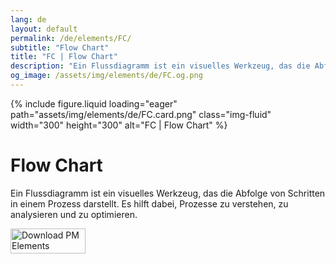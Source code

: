 ```yaml
---
lang: de
layout: default
permalink: /de/elements/FC/
subtitle: "Flow Chart"
title: "FC | Flow Chart"
description: "Ein Flussdiagramm ist ein visuelles Werkzeug, das die Abfolge von Schritten in einem Prozess darstellt. Es hilft dabei, Prozesse zu verstehen, zu analysieren und zu optimieren."
og_image: /assets/img/elements/de/FC.og.png
---
```


{% include figure.liquid loading="eager" path="assets/img/elements/de/FC.card.png" class="img-fluid" width="300" height="300" alt="FC | Flow Chart" %}

# Flow Chart

Ein Flussdiagramm ist ein visuelles Werkzeug, das die Abfolge von Schritten in einem Prozess darstellt. Es hilft dabei, Prozesse zu verstehen, zu analysieren und zu optimieren.

<a href="https://apps.apple.com/app/apple-store/id6738084498?pt=127441684&ct=website&mt=8">
  <img src="{{ "assets/img/en/appstore.png" | relative_url }}" width="120" height="40" alt="Download PM Elements">
</a>
